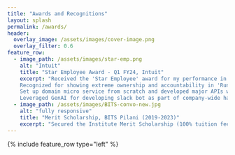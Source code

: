 ```yaml
---
title: "Awards and Recognitions"
layout: splash
permalink: /awards/
header:
  overlay_image: /assets/images/cover-image.png
  overlay_filter: 0.6
feature_row:
  - image_path: /assets/images/star-emp.png
    alt: "Intuit"
    title: "Star Employee Award - Q1 FY24, Intuit"
    excerpt: "Received the 'Star Employee' award for my performance in FY24 Q1 at Intuit India for going 'Above & Beyond' in my role and delivering impact and mitigating customer issues. 
    Recognized for showing extreme ownership and accountability in 'Run-the-Business' track which enabled smooth set up of the new team and transition of responsibilities. Solved critical system bugs and performed data fixes in production for unblocking close to 150 customers.
    Set up domain micro service from scratch and developed major APIs which would help decouple the domain capabilities from monolith.
    Leveraged GenAI for developing slack bot as part of company-wide hackathon (GED) to provide support for on-call engineers and new hires."
  - image_path: /assets/images/BITS-convo-new.jpg
    alt: "fully responsive"
    title: "Merit Scholarship, BITS Pilani (2019-2023)"
    excerpt: "Secured the Institute Merit Scholarship (100% tuition fee waiver) at BITS Pilani for all 8 semesters, awarded to the top 1% students in a cohort of 1100 based on academic performance."
---
```


{% include feature_row type="left" %}